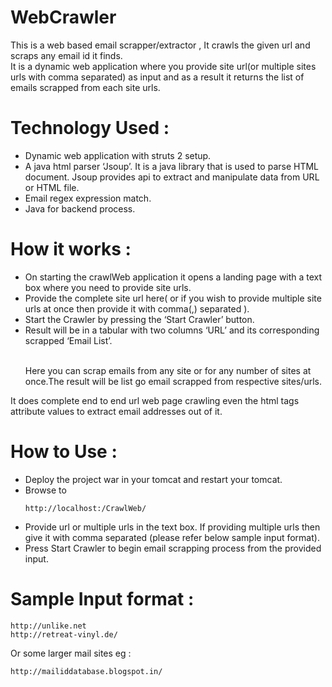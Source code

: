 # WebCrawler
This is a web based email scrapper/extractor , It crawls the given url and scraps any email id it finds.</br>
It is a dynamic web application where you provide site url(or multiple sites urls with comma separated) as input and as a result it returns the list of emails scrapped from each site urls.</br>

# Technology Used :
<ul><li>Dynamic web application with struts 2 setup.</li>
<li>A java html parser ‘Jsoup’. It is a java library that is used to parse HTML document. Jsoup provides api to extract and manipulate data from URL or HTML file.</li>
<li>Email regex expression match.</li>
<li>Java for backend process.</li></ul>

# How it works :
<ul><li>On starting the crawlWeb application it opens a landing page with a text box where you need to provide site urls.</li>
<li>Provide the complete site url here( or if you wish to provide multiple site urls at once then provide it with comma(,) separated ).</li>
<li>Start the Crawler by pressing the ‘Start Crawler’ button.</li>
<li>Result will be in a tabular with two columns ‘URL’ and its corresponding scrapped ‘Email List’.</li></br>

Here you can scrap emails from any site or for any number of sites at once.The result will be list go email scrapped from respective sites/urls.</br></ul>
It does complete end to end url web page crawling even the html tags attribute values to extract email addresses out of it.

# How to Use :
<ul><li>Deploy the project war in your tomcat and restart your tomcat.</li>
<li>Browse to <pre><code>http://localhost:<tomcat-port>/CrawlWeb/ </code></pre></li>
<li>Provide url or multiple urls in the text box. If providing multiple urls then give it with comma separated (please refer below sample input format).</li>
<li>Press Start Crawler to begin email scrapping process from the provided input.</li></ul>

# Sample Input format :   
<pre><code>http://unlike.net</code>
<code>http://retreat-vinyl.de/ </code></pre>
Or some larger mail sites eg : 
<pre><code>http://mailiddatabase.blogspot.in/ </code></pre>

